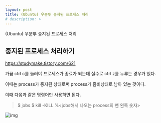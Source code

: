 ```yaml
---
layout: post
title: (Ubuntu) 우분투 중지된 프로세스 처리
# description: > 
---
```

(Ubuntu) 우분투 중지된 프로세스 처리

## **중지된 프로세스 처리하기**

https://studymake.tistory.com/621

가끔 ctrl c를 눌러야 프로세스가 종료가 되는데 실수로 ctrl z를 누루는 경우가 있다. 

이때는 process가 중지된 상태로써 process가 좀비상태로 남아 있는 것이다. 

이때 다음과 같은 명령어만 사용하면 된다. 

> $ jobs
> $ kill -KILL %<jobs해서 나오는 process의 맨 왼쪽 숫자>



![img](https://k.kakaocdn.net/dn/zP34f/btqB6iQFlP5/9eSCPxJ9Hb5fMxdb02mwD1/img.png)

